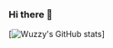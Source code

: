 ### Hi there 👋

[![Wuzzy's GitHub stats](https://github-readme-stats.vercel.app/api?username=WuzzyLV)]

